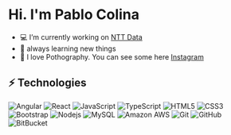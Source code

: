 # Hi. I'm Pablo Colina


- 💻 I’m currently working on [NTT Data](https://www.nttdata.com/global/en/)  
- 🌱 always learning new things
- 🔭 I love Pothography. You can see some here [Instagram](https://instagram.com/pabloangelcolina)

## ⚡ Technologies
![Angular](https://img.shields.io/badge/-Angular-black?logo=angular&style=flat&logoColor=red)
![React](https://img.shields.io/badge/-React-black?style=flate&logo=react)
![JavaScript](https://img.shields.io/badge/-JavaScript-black?style=flat&logo=javascript)
![TypeScript](https://img.shields.io/badge/-Typescript-black?style=flate&logo=typescript)
![HTML5](https://img.shields.io/badge/-HTML5-E34F26?style=flat-square&logo=html5&logoColor=white)
![CSS3](https://img.shields.io/badge/-CSS3-1572B6?style=flat&logo=css3)
![Bootstrap](https://img.shields.io/badge/-Bootstrap-563D7C?style=flat&logo=bootstrap)
![Nodejs](https://img.shields.io/badge/-Nodejs-black?style=flat&logo=Node.js)
![MySQL](https://img.shields.io/badge/-MySQL-black?style=flat&logo=mysql)
![Amazon AWS](https://img.shields.io/badge/Amazon%20AWS-232F3E?style=flat&logo=amazon-aws)
![Git](https://img.shields.io/badge/-Git-black?style=flat&logo=git)
![GitHub](https://img.shields.io/badge/-GitHub-181717?style=flat&logo=github)
![BitBucket](https://img.shields.io/badge/-BitBucket-darkblue?style=flate&logo=bitbucket)
